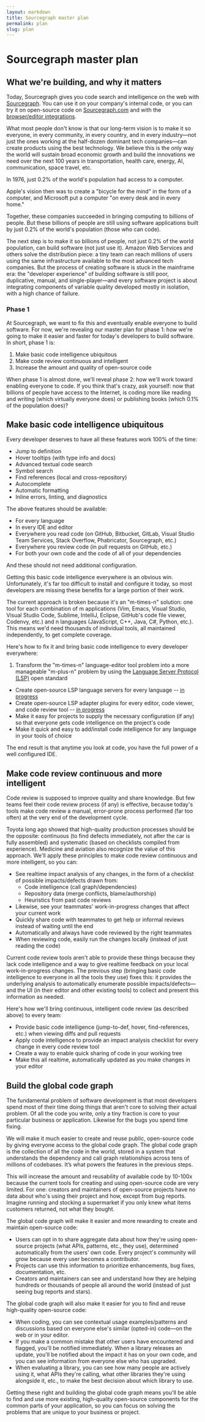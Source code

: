 ```yaml
---
layout: markdown
title: Sourcegraph master plan
permalink: plan
slug: plan
---
```


# Sourcegraph master plan

## What we're building, and why it matters

Today, Sourcegraph gives you code search and intelligence on the web with [Sourcegraph](https://docs.sourcegraph.com). You can use it on your company's internal code, or you can try it on open-source code on [Sourcegraph.com](https://sourcegraph.com/search) and with the [browser/editor integrations](https://docs.sourcegraph.com/integration).

What most people don't know is that our long-term vision is to make it so everyone, in every community, in every country, and in every industry—not just the ones working at the half-dozen dominant tech companies—can create products using the best technology. We believe this is the only way the world will sustain broad economic growth and build the innovations we need over the next 100 years in transportation, health care, energy, AI, communication, space travel, etc.

In 1976, just 0.2% of the world's population had access to a computer.

Apple's vision then was to create a "bicycle for the mind" in the form of a computer, and Microsoft put a computer "on every desk and in every home."

Together, these companies succeeded in bringing computing to billions of people. But these billions of people are still using software applications built by just 0.2% of the world's population (those who can code).

The next step is to make it so billions of people, not just 0.2% of the world population, can build software (not just use it). Amazon Web Services and others solve the distribution piece: a tiny team can reach millions of users using the same infrastructure available to the most advanced tech companies. But the process of creating software is stuck in the mainframe era: the "developer experience" of building software is still poor, duplicative, manual, and single-player—and every software project is about integrating components of variable quality developed mostly in isolation, with a high chance of failure.

### Phase 1

At Sourcegraph, we want to fix this and eventually enable everyone to build software. For now, we're revealing our master plan for phase 1: how we're going to make it easier and faster for today's developers to build software. In short, phase 1 is:

1. Make basic code intelligence ubiquitous
2. Make code review continuous and intelligent
3. Increase the amount and quality of open-source code

When phase 1 is almost done, we'll reveal phase 2: how we'll work toward enabling everyone to code. If you think that's crazy, ask yourself: now that billions of people have access to the Internet, is coding more like reading and writing (which virtually everyone does) or publishing books (which 0.1% of the population does)?

## Make basic code intelligence ubiquitous

Every developer deserves to have all these features work 100% of the time:

- Jump to definition
- Hover tooltips (with type info and docs)
- Advanced textual code search
- Symbol search
- Find references (local and cross-repository)
- Autocomplete
- Automatic formatting
- Inline errors, linting, and diagnostics

The above features should be available:

- For every language
- In every IDE and editor
- Everywhere you read code (on GitHub, Bitbucket, GitLab, Visual Studio Team Services, Stack Overflow, Phabricator, Sourcegraph, etc.)
- Everywhere you review code (in pull requests on GitHub, etc.)
- For both your own code and the code of all of your dependencies

And these should not need additional configuration.

Getting this basic code intelligence everywhere is an obvious win. Unfortunately, it's far too difficult to install and configure it today, so most developers are missing these benefits for a large portion of their work.

The current approach is broken because it's an "m-times-n" solution: one tool for each combination of m applications (Vim, Emacs, Visual Studio, Visual Studio Code, Sublime, IntelliJ, Eclipse, GitHub's code file viewer, Codenvy, etc.) and n languages (JavaScript, C++, Java, C#, Python, etc.). This means we'd need thousands of individual tools, all maintained independently, to get complete coverage.

Here's how to fix it and bring basic code intelligence to every developer everywhere:

1. Transform the "m-times-n" language-editor tool problem into a more manageable "m-plus-n" problem by using the [Language Server Protocol (LSP)](https://github.com/Microsoft/language-server-protocol) open standard
  - Create open-source LSP language servers for every language -- [in progress](http://langserver.org)
  - Create open-source LSP adapter plugins for every editor, code viewer, and code review tool -- [in progress](http://langserver.org)
  - Make it easy for projects to supply the necessary configuration (if any) so that everyone gets code intelligence on the project's code
  - Make it quick and easy to add/install code intelligence for any language in your tools of choice

The end result is that anytime you look at code, you have the full power of a well configured IDE.

## Make code review continuous and more intelligent

Code review is supposed to improve quality and share knowledge. But few teams feel their code review process (if any) is effective, because today's tools make code review a manual, error-prone process performed (far too often) at the very end of the development cycle.

Toyota long ago showed that high-quality production processes should be the opposite: continuous (to find defects immediately, not after the car is fully assembled) and systematic (based on checklists compiled from experience). Medicine and aviation also recognize the value of this approach. We'll apply these principles to make code review continuous and more intelligent, so you can:

- See realtime impact analysis of any changes, in the form of a checklist of possible impacts/defects drawn from:
  - Code intelligence (call graph/dependencies)
  - Repository data (merge conflicts, blame/authorship)
  - Heuristics from past code reviews
- Likewise, see your teammates' work-in-progress changes that affect your current work
- Quickly share code with teammates to get help or informal reviews instead of waiting until the end
- Automatically and always have code reviewed by the right teammates
- When reviewing code, easily run the changes locally (instead of just reading the code)

Current code review tools aren't able to provide these things because they lack code intelligence and a way to give realtime feedback on your local work-in-progress changes. The previous step (bringing basic code intelligence to everyone in all the tools they use) fixes this: it provides the underlying analysis to automatically enumerate possible impacts/defects—and the UI (in their editor and other existing tools) to collect and present this information as needed.

Here's how we'll bring continuous, intelligent code review (as described above) to every team:

- Provide basic code intelligence (jump-to-def, hover, find-references, etc.) when viewing diffs and pull requests
- Apply code intelligence to provide an impact analysis checklist for every change in every code review tool
- Create a way to enable quick sharing of code in your working tree
- Make this all realtime, automatically updated as you make changes in your editor

## Build the global code graph

The fundamental problem of software development is that most developers spend most of their time doing things that aren't core to solving their actual problem. Of all the code you write, only a tiny fraction is core to your particular business or application. Likewise for the bugs you spend time fixing.

We will make it much easier to create and reuse public, open-source code by giving everyone access to the global code graph. The global code graph is the collection of all the code in the world, stored in a system that understands the dependency and call graph relationships across tens of millions of codebases. It’s what powers the features in the previous steps.

This will increase the amount and reusability of available code by 10-100x because the current tools for creating and using open-source code are very limited. For one: creators and maintainers of open-source projects have no data about who's using their project and how, except from bug reports. Imagine running and stocking a supermarket if you only knew what items customers returned, not what they bought.

The global code graph will make it easier and more rewarding to create and maintain open-source code:

- Users can opt in to share aggregate data about how they're using open-source projects (what APIs, patterns, etc., they use), determined automatically from the users' own code. Every project's community will grow because every user becomes a contributor.
- Projects can use this information to prioritize enhancements, bug fixes, documentation, etc.
- Creators and maintainers can see and understand how they are helping hundreds or thousands of people all around the world (instead of just seeing bug reports and stars).

The global code graph will also make it easier for you to find and reuse high-quality open-source code:

- When coding, you can see contextual usage examples/patterns and discussions based on everyone else's similar (opted-in) code—on the web or in your editor.
- If you make a common mistake that other users have encountered and flagged, you'll be notified immediately. When a library releases an update, you'll be notified about the impact it has on your own code, and you can see information from everyone else who has upgraded.
- When evaluating a library, you can see how many people are actively using it, what APIs they're calling, what other libraries they're using alongside it, etc., to make the best decision about which library to use.

Getting these right and building the global code graph means you'll be able to find and use more existing, high-quality open-source components for the common parts of your application, so you can focus on solving the problems that are unique to your business or project.

